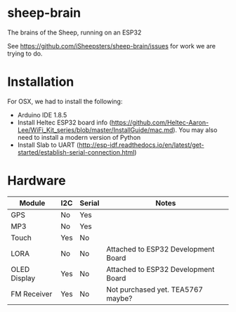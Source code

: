 # sheep-brain
The brains of the Sheep, running on an ESP32

See https://github.com/iSheepsters/sheep-brain/issues for work we are trying to do.


# Installation

For OSX, we had to install the following:

- Arduino IDE 1.8.5
- Install Heltec ESP32 board info (https://github.com/Heltec-Aaron-Lee/WiFi_Kit_series/blob/master/InstallGuide/mac.md). You may also need to install a modern version of Python
- Install Slab to UART (http://esp-idf.readthedocs.io/en/latest/get-started/establish-serial-connection.html)

# Hardware

| Module | I2C  | Serial | Notes |
| --- | --- | --- | --- |
| GPS | No | Yes |  |
| MP3 | No | Yes |  |
| Touch  | Yes  | No |  |
| LORA | No | No | Attached to ESP32 Development Board |
| OLED Display | Yes | No | Attached to ESP32 Development Board |
| FM Receiver | Yes | No | Not purchased yet. TEA5767 maybe?
